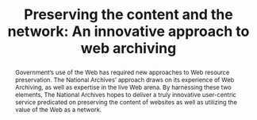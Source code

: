---
abstract: Government’s use of the Web has required new approaches to Web resource
  preservation. The National Archives’ approach draws on its experience of Web Archiving,
  as well as expertise in the live Web arena. By harnessing these two elements, The
  National Archives hopes to deliver a truly innovative user-centric service predicated
  on preserving the content of websites as well as utilizing the value of the Web
  as a network.
creators:
- Spencer, Amanda
date: null
document_url: https://services.phaidra.univie.ac.at/api/object/o:294105/download
grand_parent: iPRES
institutions: []
keywords:
- london
landing_page_url: https://phaidra.univie.ac.at/o:294105
language: eng
layout: publication
license: CC BY-SA 3.0 AT
notes_url: null
parent: iPRES 2008
publication_type: paper
size: 86966
slides_url: null
source_name: iPRES
title: 'Preserving the content and the network: An innovative approach to web archiving'
year: 2008
---